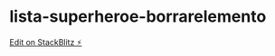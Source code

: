 # lista-superheroe-borrarelemento

[Edit on StackBlitz ⚡️](https://stackblitz.com/edit/lista-superheroe-borrarelemento)